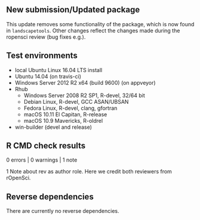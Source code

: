 ## New submission/Updated package

This update removes some functionality of the package, which is now found in
`landscapetools`. Other changes reflect the changes made during the ropensci
review (bug fixes e.g.).

## Test environments

* local Ubuntu Linux 16.04 LTS install
* Ubuntu 14.04 (on travis-ci)
* Windows Server 2012 R2 x64 (build 9600) (on appveyor)
* Rhub
  * Windows Server 2008 R2 SP1, R-devel, 32/64 bit
  * Debian Linux, R-devel, GCC ASAN/UBSAN
  * Fedora Linux, R-devel, clang, gfortran
  * macOS 10.11 El Capitan, R-release
  * macOS 10.9 Mavericks, R-oldrel
* win-builder (devel and release)

## R CMD check results

0 errors | 0 warnings | 1 note

1 Note about rev as author role. Here we credit both reviewers from rOpenSci.

## Reverse dependencies

There are currently no reverse dependencies.
